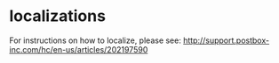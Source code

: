 localizations
=============

For instructions on how to localize, please see:
http://support.postbox-inc.com/hc/en-us/articles/202197590
